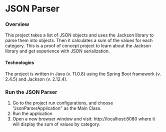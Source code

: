 # JSON Parser

### Overview
This project takes a list of JSON objects and uses the Jackson library to parse them into objects. Then it calculates a sum of the values for each category.
This is a proof of concept project to learn about the Jackson library and get experience with JSON serialization. 

#### Technologies
The project is written in Java (v. 11.0.8) using the Spring Boot framework (v. 2.4.5) and Jackson (v. 2.12.4).

### Run the JSON Parser
1. Go to the project run configurations, and choose "JsonParserApplication" as the Main Class.
2. Run the application
3. Open a new browser window and visit: http://localhost:8080 where it will display the sum of values by category.